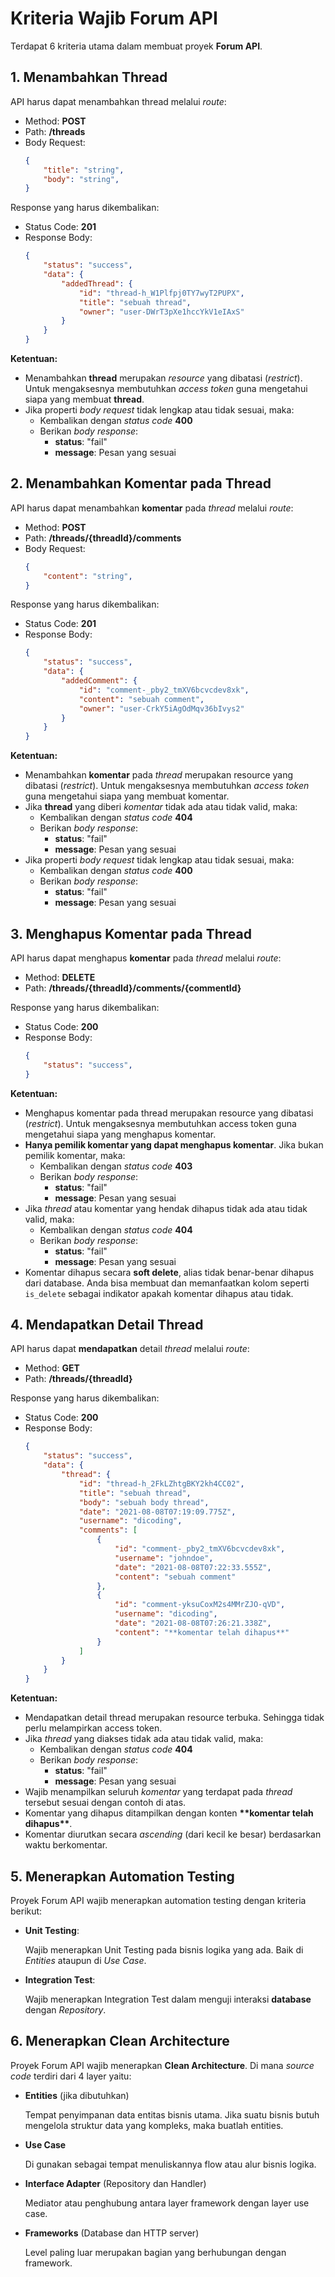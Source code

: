# Kriteria Wajib Forum API

Terdapat 6 kriteria utama dalam membuat proyek __Forum API__.

## 1. Menambahkan Thread

API harus dapat menambahkan thread melalui *route*:
- Method: __POST__
- Path: __/threads__
- Body Request:
    ```json
    {
        "title": "string",
        "body": "string",
    }
    ```

Response yang harus dikembalikan:
- Status Code: __201__
- Response Body:
    ```json
    {
        "status": "success",
        "data": {
            "addedThread": {
                "id": "thread-h_W1Plfpj0TY7wyT2PUPX",
                "title": "sebuah thread",
                "owner": "user-DWrT3pXe1hccYkV1eIAxS"
            }
        }
    }
    ```

__Ketentuan:__
- Menambahkan __thread__ merupakan *resource* yang dibatasi (*restrict*). Untuk mengaksesnya membutuhkan *access token* guna mengetahui siapa yang membuat __thread__.
- Jika properti *body request* tidak lengkap atau tidak sesuai, maka:
    - Kembalikan dengan *status code* __400__
    - Berikan *body response*:
        - __status__: "fail"
        - __message__: Pesan yang sesuai

## 2. Menambahkan Komentar pada Thread

API harus dapat menambahkan __komentar__ pada *thread* melalui *route*:
- Method: __POST__
- Path: __/threads/{threadId}/comments__
- Body Request:
    ```json
    {
        "content": "string",
    }
    ```

Response yang harus dikembalikan:
- Status Code: __201__
- Response Body:
    ```json
    {
        "status": "success",
        "data": {
            "addedComment": {
                "id": "comment-_pby2_tmXV6bcvcdev8xk",
                "content": "sebuah comment",
                "owner": "user-CrkY5iAgOdMqv36bIvys2"
            }
        }
    }
    ```

__Ketentuan:__
- Menambahkan __komentar__ pada *thread* merupakan resource yang dibatasi (*restrict*). Untuk mengaksesnya membutuhkan *access token* guna mengetahui siapa yang membuat komentar.
- Jika __thread__ yang diberi *komentar* tidak ada atau tidak valid, maka:
    - Kembalikan dengan *status code* __404__
    - Berikan *body response*:
        - __status__: "fail"
        - __message__: Pesan yang sesuai
- Jika properti *body request* tidak lengkap atau tidak sesuai, maka:
    - Kembalikan dengan *status code* __400__
    - Berikan *body response*:
        - __status__: "fail"
        - __message__: Pesan yang sesuai

## 3. Menghapus Komentar pada Thread

API harus dapat menghapus __komentar__ pada *thread* melalui *route*:
- Method: __DELETE__
- Path: __/threads/{threadId}/comments/{commentId}__

Response yang harus dikembalikan:
- Status Code: __200__
- Response Body:
    ```json
    {
        "status": "success",
    }
    ```

__Ketentuan:__
- Menghapus komentar pada thread merupakan resource yang dibatasi (*restrict*). Untuk mengaksesnya membutuhkan access token guna mengetahui siapa yang menghapus komentar.
- __Hanya pemilik komentar yang dapat menghapus komentar__. Jika bukan pemilik komentar, maka:
    - Kembalikan dengan *status code* __403__
    - Berikan *body response*:
        - __status__: "fail"
        - __message__: Pesan yang sesuai
- Jika *thread* atau komentar yang hendak dihapus tidak ada atau tidak valid, maka:
    - Kembalikan dengan *status code* __404__
    - Berikan *body response*:
        - __status__: "fail"
        - __message__: Pesan yang sesuai
- Komentar dihapus secara __soft delete__, alias tidak benar-benar dihapus dari database. Anda bisa membuat dan memanfaatkan kolom seperti `is_delete` sebagai indikator apakah komentar dihapus atau tidak.

## 4. Mendapatkan Detail Thread

API harus dapat __mendapatkan__ detail *thread* melalui *route*:
- Method: __GET__
- Path: __/threads/{threadId}__

Response yang harus dikembalikan:
- Status Code: __200__
- Response Body:
    ```json
    {
        "status": "success",
        "data": {
            "thread": {
                "id": "thread-h_2FkLZhtgBKY2kh4CC02",
                "title": "sebuah thread",
                "body": "sebuah body thread",
                "date": "2021-08-08T07:19:09.775Z",
                "username": "dicoding",
                "comments": [
                    {
                        "id": "comment-_pby2_tmXV6bcvcdev8xk",
                        "username": "johndoe",
                        "date": "2021-08-08T07:22:33.555Z",
                        "content": "sebuah comment"
                    },
                    {
                        "id": "comment-yksuCoxM2s4MMrZJO-qVD",
                        "username": "dicoding",
                        "date": "2021-08-08T07:26:21.338Z",
                        "content": "**komentar telah dihapus**"
                    }
                ]
            }
        }
    }
    ```

__Ketentuan:__
- Mendapatkan detail thread merupakan resource terbuka. Sehingga tidak perlu melampirkan access token.
- Jika *thread* yang diakses tidak ada atau tidak valid, maka:
    - Kembalikan dengan *status code* __404__
    - Berikan *body response*:
        - __status__: "fail"
        - __message__: Pesan yang sesuai
- Wajib menampilkan seluruh *komentar* yang terdapat pada *thread* tersebut sesuai dengan contoh di atas.
- Komentar yang dihapus ditampilkan dengan konten __\*\*komentar telah dihapus\*\*__.
- Komentar diurutkan secara *ascending* (dari kecil ke besar) berdasarkan waktu berkomentar.

## 5. Menerapkan Automation Testing

Proyek Forum API wajib menerapkan automation testing dengan kriteria berikut:

- __Unit Testing__:

    Wajib menerapkan Unit Testing pada bisnis logika yang ada. Baik di *Entities* ataupun di *Use Case*.
- __Integration Test__:

    Wajib menerapkan Integration Test dalam menguji interaksi __database__ dengan *Repository*.


## 6. Menerapkan Clean Architecture

Proyek Forum API wajib menerapkan __Clean Architecture__. Di mana *source code* terdiri dari 4 layer yaitu:
- __Entities__ (jika dibutuhkan)

    Tempat penyimpanan data entitas bisnis utama. Jika suatu bisnis butuh mengelola struktur data yang kompleks, maka buatlah entities.
- __Use Case__

    Di gunakan sebagai tempat menuliskannya flow atau alur bisnis logika.
- __Interface Adapter__ (Repository dan Handler)

    Mediator atau penghubung antara layer framework dengan layer use case.
- __Frameworks__ (Database dan HTTP server)

    Level paling luar merupakan bagian yang berhubungan dengan framework.